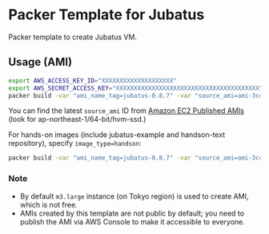 # Packer Template for Jubatus

Packer template to create Jubatus VM.

## Usage (AMI)

```sh
export AWS_ACCESS_KEY_ID="XXXXXXXXXXXXXXXXXXXX"
export AWS_SECRET_ACCESS_KEY="XXXXXXXXXXXXXXXXXXXXXXXXXXXXXXXXXXXXXXXX"
packer build -var "ami_name_tag=jubatus-0.8.7" -var "source_ami=ami-3c4f7552" template.json
```

You can find the latest `source_ami` ID from [Amazon EC2 Published AMIs](http://cloud-images.ubuntu.com/releases/precise/release/) (look for ap-northeast-1/64-bit/hvm-ssd.)

For hands-on images (include jubatus-example and handson-text repository), specify `image_type=handson`:

```sh
packer build -var "ami_name_tag=jubatus-0.8.7" -var "source_ami=ami-3c4f7552" -var "image_type=handson" template.json
```

### Note

* By default `m3.large` instance (on Tokyo region) is used to create AMI, which is not free.
* AMIs created by this template are not public by default; you need to publish the AMI via AWS Console to make it accessible to everyone.
